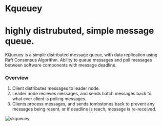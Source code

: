 # Kqueuey

# highly distrubuted, simple message queue.

 KQueuey is a simple distributed message queue, with data replication using Raft Consensus Algorithm.
 Ability to queue messages and poll messages between software components with message deadline.

### Overview
   1. Client distributes messages to leader node.
   2. Leader node recieves messages, and sends batch messages back to what ever client is polling messages.
   4. Clients process messages, and sends tombstones back to prevent any messages being resent, or if deadline is reach, message is re-received.


![skqueuey](https://github.com/user-attachments/assets/efab74b1-67ac-4abe-8b21-dddf8cf2db8c)

